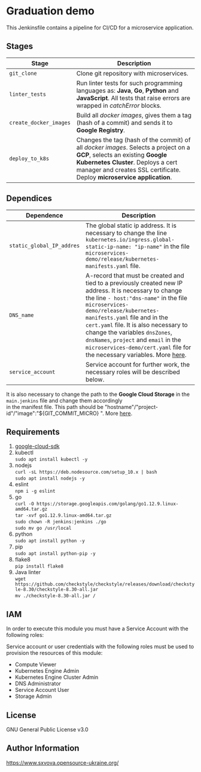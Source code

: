 # Graduation demo

This Jenkinsfile contains a pipeline for CI/CD for a microservice application.

## Stages
| Stage                   | Description                                        |
|-------------------------|----------------------------------------------------|
| `git_clone`             | Clone git repository with microservices.           |
| `linter_tests `         | Run linter tests for such programming languages as: **Java**, **Go**, **Python** and **JavaScript**.  All tests that raise errors are wrapped in *catchError* blocks.|
| `create_docker_images`  | Build all *docker images*, gives them a tag (hash of a commit) and sends it to **Google Registry**. |
| `deploy_to_k8s`         | Changes the tag (hash of the commit) of all *docker images*. Selects a project on a **GCP**, selects an existing **Google Kubernetes Cluster**. Deploys a cert manager and creates SSL certificate. Deploy **microservice application**.


## Dependices
| Dependence               | Description                                        |
|--------------------------|----------------------------------------------------|
|`static_global_IP_addres` | The global static ip address. It is necessary to change the line `kubernetes.io/ingress.global-static-ip-name: "ip-name"` in the file `microservices-demo/release/kubernetes-manifests.yaml` file.
|`DNS_name`                | A-record that must be created and tied to a previously created new IP address. It is necessary to change  the line `- host:"dns-name"` in the file `microservices-demo/release/kubernetes-manifests.yaml` file and in the `cert.yaml` file. It is also necessary to change the variables `dnsZones`, `dnsNames`, `project` and `email` in the `microservices-demo/cert.yaml` file for the necessary variables. More [here](https://cert-manager.io/docs/configuration/acme/dns01/google/). |
|`service_account`         | Service account for further work, the necessary roles will be described below.|

It is also necessary to change the path to the **Google Cloud Storage** in the `main.jenkins` file and change them accordingly  
in the manifest file. This path should be "hostname"/"project-id"/"image":"${GIT_COMMIT_MICRO} ". More [here](https://cloud.google.com/container-registry/docs/pushing-and-pulling).

## Requirements
1. [google-cloud-sdk](https://cloud.google.com/sdk/docs/downloads-apt-get)  
1. kubectl  
`sudo apt install kubectl -y`  
1. nodejs   
`curl -sL https://deb.nodesource.com/setup_10.x | bash`  
`sudo apt install nodejs -y`  
1. eslint   
`npm i -g eslint`  
1. go  
`curl -O https://storage.googleapis.com/golang/go1.12.9.linux-amd64.tar.gz`  
`tar -xvf go1.12.9.linux-amd64.tar.gz`  
`sudo chown -R jenkins:jenkins ./go`  
`sudo mv go /usr/local`  
1. python   
`sudo apt install python -y`  
1. pip      
`sudo apt install python-pip -y`  
1. flake8   
`pip install flake8`  
1. Java linter    
`wget https://github.com/checkstyle/checkstyle/releases/download/checkstyle-8.30/checkstyle-8.30-all.jar`   
`mv ./checkstyle-8.30-all.jar /`  
## IAM
In order to execute this module you must have a Service Account with the following roles:

Service account or user credentials with the following roles must be used to provision the resources of this module:

* Compute Viewer
* Kubernetes Engine Admin
* Kubernetes Engine Cluster Admin
* DNS Administrator
* Service Account User
* Storage Admin

## License
GNU General Public License v3.0

## Author Information
https://www.sxvova.opensource-ukraine.org/
